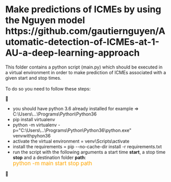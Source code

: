 <h1>Make predictions of ICMEs by using the Nguyen model <br>https://github.com/gautiernguyen/Automatic-detection-of-ICMEs-at-1-AU-a-deep-learning-approach</h1>
<p>This folder contains a python script (main.py) which should be executed in 
a virtual environment in order to make prediction of ICMEs associated with a given start and stop times.
<br>
<br>
To do so you need to follow these steps:</p>
👏
<ul>
    <li>you should have python 3.6 already installed for example => C:\Users\...\Programs\Python\Python36</li>
    <li>pip install virtualenv</li>
    <li>python -m virtualenv -p="C:\Users\...\Programs\Python\Python36\python.exe" venvwithpyhon36
    </li>
    <li>activate the virtual environment = venv\Scripts\activate</li>
    <li>install the requirements = pip --no-cache-dir install -r requirements.txt</li>
    <li>run the script with the following arguments a start time <strong>start</strong>, a stop time <strong>stop</strong> and a destination folder <strong>path</strong>: <br>
    <span style="color:orange; font-size: 17px;"> python -m main start stop path</span>
    </li>
</ul>
 👏
